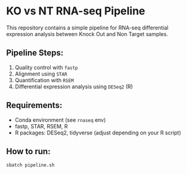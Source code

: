 # KO vs NT RNA-seq Pipeline

This repository contains a simple pipeline for RNA-seq differential expression analysis between Knock Out and Non Target samples.

## Pipeline Steps:
1. Quality control with `fastp`
2. Alignment using `STAR`
3. Quantification with `RSEM`
4. Differential expression analysis using `DESeq2` (R)

## Requirements:
- Conda environment (see `rnaseq` env)
- fastp, STAR, RSEM, R
- R packages: DESeq2, tidyverse (adjust depending on your R script)

## How to run:
```bash
sbatch pipeline.sh
